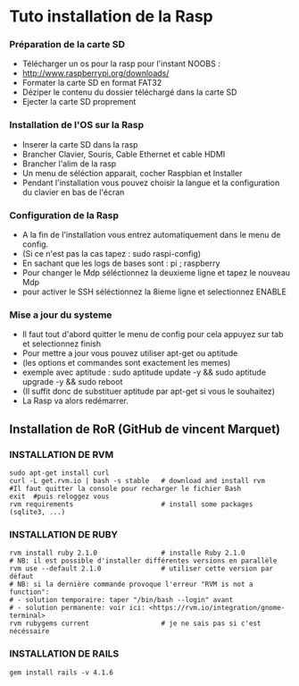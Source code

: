 # Tuto installation de la Rasp


###     Préparation de la carte SD
* Télécharger un os pour la rasp pour l'instant NOOBS : 
* <http://www.raspberrypi.org/downloads/>
* Formater la carte SD en format FAT32
* Déziper le contenu du dossier téléchargé dans la carte SD
* Ejecter la carte SD proprement
	
###     Installation de l'OS sur la Rasp
* Inserer la carte SD dans la rasp
* Brancher Clavier, Souris, Cable Ethernet et cable HDMI
* Brancher l'alim de la rasp
* Un menu de séléction apparait, cocher Raspbian et Installer
* Pendant l'installation vous pouvez choisir la langue et la configuration du clavier en bas de l'écran

###     Configuration de la Rasp
* A la fin de l'installation vous entrez automatiquement dans le menu de config.
* (Si ce n'est pas la cas tapez : sudo raspi-config)
* En sachant que les logs de bases sont : pi ; raspberry
* Pour changer le Mdp séléctionnez la deuxieme ligne et tapez le nouveau Mdp
* pour activer le SSH séléctionnez la 8ieme ligne et selectionnez ENABLE

###     Mise a jour du systeme

* Il faut tout d'abord quitter le menu de config pour cela appuyez sur tab et selectionnez finish
* Pour mettre a jour vous pouvez utiliser apt-get ou aptitude 
* (les options et commandes sont exactement les memes)
* exemple avec aptitude : 
	sudo aptitude update -y && sudo aptitude upgrade -y && sudo reboot
* (Il suffit donc de substituer aptitude par apt-get si vous le souhaitez)
* La Rasp va alors redémarrer.
	
##     Installation de RoR (GitHub de vincent Marquet)

###	INSTALLATION DE RVM
	
	sudo apt-get install curl
	curl -L get.rvm.io | bash -s stable   # download and install rvm
	#Il faut quitter la console pour recharger le fichier Bash
	exit  #puis reloggez vous
	rvm requirements                      # install some packages (sqlite3, ...)
	
###	INSTALLATION DE RUBY
	
	rvm install ruby 2.1.0                # installe Ruby 2.1.0
	# NB: il est possible d'installer différentes versions en parallèle
	rvm use --default 2.1.0               # utiliser cette version par défaut
	# NB: si la dernière commande provoque l'erreur "RVM is not a function":
	# - solution temporaire: taper "/bin/bash --login" avant
	# - solution permanente: voir ici: <https://rvm.io/integration/gnome-terminal>
	rvm rubygems current                  # je ne sais pas si c'est nécéssaire
	
###	INSTALLATION DE RAILS
	
	gem install rails -v 4.1.6
